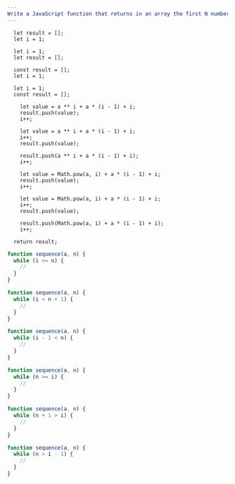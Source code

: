 ```yaml
---
Write a JavaScript function that returns in an array the first N numbers of the sequence: a(N) = a^N + a (N-1) + N using a "while" loop.
---
```


```initial
  let result = [];
  let i = 1;
```

```initial
  let i = 1;
  let result = [];
```

```initial
  const result = [];
  let i = 1;
```

```initial
  let i = 1;
  const result = [];
```

```transformation
    let value = a ** i + a * (i - 1) + i;
    result.push(value);
    i++;
```

```transformation
    let value = a ** i + a * (i - 1) + i;
    i++;
    result.push(value);
```

```transformation
    result.push(a ** i + a * (i - 1) + i);
    i++;
```

```transformation
    let value = Math.pow(a, i) + a * (i - 1) + i;
    result.push(value);
    i++;
```

```transformation
    let value = Math.pow(a, i) + a * (i - 1) + i;
    i++;
    result.push(value);
```

```transformation
    result.push(Math.pow(a, i) + a * (i - 1) + i);
    i++;
```

```final
  return result;
```

```js
function sequence(a, n) {
  while (i <= n) {
    //
  }
}
```

```js
function sequence(a, n) {
  while (i < n + 1) {
    //
  }
}
```

```js
function sequence(a, n) {
  while (i - 1 < n) {
    //
  }
}
```

```js
function sequence(a, n) {
  while (n >= i) {
    //
  }
}
```

```js
function sequence(a, n) {
  while (n + 1 > i) {
    //
  }
}
```

```js
function sequence(a, n) {
  while (n > i - 1) {
    //
  }
}
```

